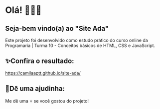 # Olá! 🙋🏽‍♀

## Seja-bem vindo(a) ao "Site Ada"
Este projeto foi desenvolvido como estudo prático do curso online da Programaria | Turma 10 - Conceitos básicos de HTML, CSS e JavaScript. 

## ✨Confira o resultado:
<https://camilaaptt.github.io/site-ada/>

## 🌟Dê uma ajudinha:
Me dê uma ⭐ se você gostou do projeto!
